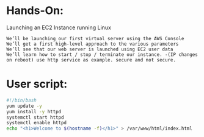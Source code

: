 # Hands-On:

Launching an EC2 Instance running Linux

    We’ll be launching our first virtual server using the AWS Console
    We’ll get a first high-level approach to the various parameters
    We’ll see that our web server is launched using EC2 user data
    We’ll learn how to start / stop / terminate our instance. -(IP changes on reboot) use http service as example. secure and not secure.

# User script:

```bash
#!/bin/bash
yum update -y
yum install -y httpd
systemctl start httpd
systemctl enable httpd
echo "<h1>Welcome to $(hostname -f)</h1>" > /var/www/html/index.html
```
